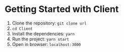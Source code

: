 # Getting Started with Client

1. Clone the repository: `git clone url`  
2. `cd Client`  
3. Install the dependencies: `yarn`  
4. Run the project: `yarn start`  
5. Open in browser: `localhost:3000`  